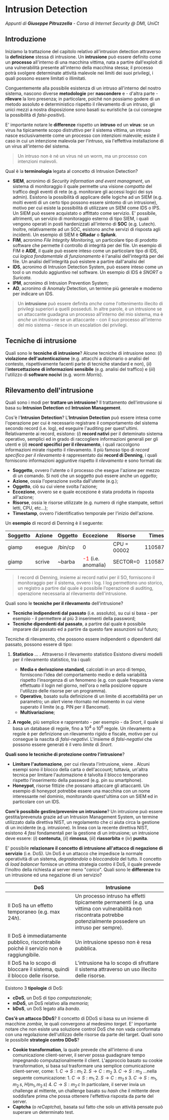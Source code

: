 # Intrusion Detection
_Appunti di **Giuseppe Pitruzzella** - Corso di Internet Security @ DMI, UniCt_

## Introduzione
Iniziamo la trattazione del capitolo relativo all'intrusion detection attraverso la **definizione** stessa di intrusione. Un **intrusione** può essere definito come un **processo** all'interno di una macchina vittima, nata a partire dall'exploit di una vulnerabilità presente all'interno della macchina stessa; il processo potrà svolgere determinate attività malevole nei limiti dei suoi privilegi, i quali possono essere limitati o illimitati. 

Conguentemente alla possibile esistenza di un intruso all'interno del nostro sistema, nascono diverse **metodologie** per **nascondere** e - d'altra parte - **rilevare** la loro presenza; in particolare, poiché non possiamo godere di un metodo assoluto e deterministico rispetto il rilevamento di un intruso, gli unici mezzi a nostra disposizione sono basati su euristiche (a cui consegne la possibilità di *falsi-positivi*).

E' importante notare le **differenze** rispetto un **intruso** ed un **virus**: se un virus ha tipicamente scopo distruttivo per il sistema vittima, un intruso nasce esclusivamente come un processo con intenzioni malevole; esiste il caso in cui un intenzione malevola per l'intruso, sia l'effettiva installazione di un virus all'interno del sistema.

> Un intruso non è né un virus né un worm, ma un processo con intenzioni malevoli.

Qual è la **terminologia** legata al concetto di Intrusion Detection?
- **SIEM**, acronimo di *Security information and event managment*, un sistema di monitoraggio il quale permette una visione *compatta* del traffico degli eventi di rete (e.g. monitorare gli accessi logici dei sys admin). Esistono la possibilità di applicare delle logiche ad un SIEM (e.g. molti eventi di un certo tipo possono essere sintomo di un intrusione), motivo per cui esiste la possibilità di utilizzare un SIEM come IDS o IPS. Un SIEM può essere acquistato o affittato come servizio. E' possibile, altrimenti, un servizio di monitoraggio esterno di tipo SIEM, i quali vengono operati in posti hardenizzati all'interno di **SOC** (e.g. Lutech). Inoltre, relativamente ad un SOC, esistono anche servizi di risposta agli incidenti. Un esempio di SIEM è **QRadar** o **Splunk**.
- **FIM**, acronimo *File Integrity Monitoring*, un particolare tipo di prodotto software che permette il controllo di integrità per dei file. Un esempio di FIM è **AIDE**, il quale può essere inteso come un particolare tipo di IDS, cui *logica fondamentale di funzionamento* è l'analisi dell'integrità per dei file. Un analisi dell'integrità può esistere a partire dall'analisi del 
- **IDS**, acronimo di Intrusion Detection System, può essere inteso come un tool o un modulo aggiuntivo nel software. Un esempio di IDS è *SNORT* o *Suricata*.
- **IPM**, acronimo di Intrusion Prevention System;
- **AD**, acronimo di Anomaly Detection, un termine più generale e moderno per indicare un IDS.

> Un **intrusione** può essere definita *anche* come l'ottenimento illecito di privilegi superiori a quelli posseduti. In altre parole, è un intrusione se un attaccante guadagna un processo all'interno del mio sistema, ma è *anche* un intrusione se un attaccante - con il suo processo all'interno del mio sistema - riesce in un escalation dei privilegi.

## Tecniche di intrusione
Quali sono le **tecniche di intrusione**? Alcune tecniche di intrusione sono: ($i$) **violazione dell'autenticazione** (e.g. attacchi a dizionario o analisi del contesto, rispettivamente facenti parte di tecniche standard e non), ($ii$) l'**intercettazione di informazioni sensibile** (e.g. analisi del traffico) e ($iii$) l'utilizzo di **software nocivi** (e.g. worm *Morris*).

## Rilevamento dell'intrusione
Quali sono i modi per **trattare un intrusione**? Il trattamento dell'intrusione si basa su **Intrusion Detection** ed **Intrusion Management**.

Cos'è l'**Intrusion Detection**? L'**Intrusion Detection** può essere intesa come l'operazione per cui è necessario registrare il comportamento del sistema secondo record (i.e. log), ed eseguire l'auditing per quest'ultimi. 
Relativamente ai record, esistono: ($i$) **record nativi** per il deteminato sistema operativo, semplici ed in grado di raccogliere informazioni generali per gli utenti e ($ii$) **record specifici per il rilevamento**, i quali raccolgono informazioni mirate rispetto il rilevamento.
Il più famoso tipo di *record specifico per il rilevamento* è rappresentato dai **record di Denning**, i quali forniscono informazioni aggiuntive rispetto il *rilevamento* e sono formati da:
- **Soggetto**, ovvero l'utente o il processo che esegue l'azione per mezzo di un comando. Si noti che un soggetto può essere anche un *oggetto*;
- **Azione**, ossia l'operazione svolta dall'utente (e.g.);
- **Oggetto**, ciò su cui viene svolta l'azione;
- **Eccezione**, ovvero se e quale eccezione è stata prodotta in risposta all'azione;
- **Risorse**, ossia le risorse utilizzate (e.g. numero di righe stampate, settori letti, CPU, etc...);
- **Timestamp**, ovvero l'identificativo temporale per l'inizio dell'azione.

Un **esempio** di record di Denning è il seguente:

| Soggetto | Azione | Oggetto | Eccezione | Risorse | Timestamp |
|--|--|--|--|--|--|
| giamp | esegue | /bin/cp | 0 | CPU = 00002 | 11058721678 |
| giamp | scrive | ~barba | <span style="color: red;">-1</span> (i.e. anomalia) | SECTOR=0 | 11058721680 |

> I record di Denning, insieme ai record nativi per il SO, forniscono il monitoraggio per il sistema, ovvero i log. I log permettono uno storico, un registro a partire dal quale è possibile l'operazione di auditing, operazione necessaria al rilevamento dell'intrusione.

Quali sono le **tecniche per il rilevamento** dell'intrusione? 
- **Tecniche indipendenti dal passato** (i.e. assoluto), su cui si basa - per esempio - il permettere al più $3$ inserimenti della password; 
- **Tecniche dipendenti dal passato**, a partire dal quale è possibile imparare dal passato ed a partire da questo fare assunzioni sul futuro;

Tecniche di rilevamento, che possono essere indipendenti o dipendenti dal passato, possono essere di tipo:
1. **Statistico** ... . Attraverso il rilevamento statistico Esistono diversi modelli per il rilevamento statistico, tra i quali:
	- **Media e derivazione standard**, calcolati in un arco di tempo, forniscono l’idea del comportamento medio e della variabilità rispetto l'insorgenza di un fenomeno (e.g. con quale frequenza viene effettuato il login nel giorno, nell'ora o nella posizione oppure l'utilizzo delle risorse per un programma).
	- **Operativo**, basato sulla definizione di un limite di accettabilità per un parametro; un *alert* viene ritornato nel momento in cui viene superato il limite (e.g. PIN per il Bancomat).
	- **Multivariazione**;

2. **A regole**, più semplice e rapprentato - per esempio - da *Snort*, il quale si basa un database di regole, fino a $10^4$ o $10^6$ regole. Un rilevamento a regole è per definizione un rilevamento rigido e fiscale, motivo per cui consegue la nascita di *falsi-negativi*. L'insieme di *falsi-negativi* che possono essere generati è il vero *limite* di *Snort*.

**Quali sono le tecniche di protezione contro l'intrusione**?
- **Limitare l'automazione**, per cui rilevata l'intrusione, viene . Alcuni esempi sono il blocco della carta o dell'account; tuttavia, un'altra tecnica per limitare l'automazione è talvolta il blocco temporaneo rispetto l'inserimento della password (e.g. pin su smartphone).
- **Honeypot**, risorse fittizie che possano attaccare gli attaccanti. Un esempio di honeypot potrebbe essere una macchina con un nome interessante nel dominio, monitorando quest'ultima con un SIEM ed in particolare con un IDS.

**Com'è possibile gestire/prevenire un intrusione**? Un intrusione può essere gestita/prevenuta grazie ad un Intrusion Management System, un termine utilizzato dalla direttiva NIST, un regolamento che ci aiuta circa la gestione di un incidente (e.g. intrusione). In linea con la recente direttiva NIST, esistono $4$ *fasi* fondamentali per la gestione di un intrusione; un intrusione deve essere: ($i$) **contenuta**, ($ii$) **rimossa**, ($iii$) **riassorbita** e ($iv$) **punita**. 

E' possibile **relazionare il concetto di intrusione all'attacco di negazione di servizio** (i.e. DoS). Un DoS è un attacco che impedisce la normale operatività di un sistema, *degradandola* o *bloccandola* del tutto. Il concetto di *load balancer* fornisce un ottima strategia contro il DoS, il quale prevede l'inoltro della richiesta al server meno "*carico*".
Quali sono le **differenze** tra un intrusione ed una negazione di un servizio?

| DoS | Intrusione |
|--|--|
| Il DoS ha un effetto temporaneo (e.g. max $24h$). | Un processo intruso ha effetti tipicamente permanenti (e.g. una vittima con vulnerabilità non riscontrata potrebbe potenzialmente possedere un intruso per sempre). |
| Il DoS è immediatamente pubblico, riscontrabile poiché il servizio non è raggiungibile. | Un intrusione spesso non è resa pubblica. | 
| Il DoS ha lo scopo di bloccare il sistema, quindi il blocco delle risorse. | L'intrusione ha lo scopo di sfruttare il sistema attraverso un uso illecito delle risorse. |

Esistono $3$ **tipologie** di DoS:
- **cDoS**, un DoS di tipo *computazionale*;
- **mDoS**, un DoS relativo alla *memoria*;
- **bDoS**, un DoS legato alla *banda*.

**Cos'è un attacco DDoS**? Il concetto di DDoS si basa su un insieme di macchine *zombie*, le quali convergono al medesimo *target*.
E' importante notare che non esiste una soluzione control DoS che non vada conformata con una regolazione dell'utilizzo delle risorse da parte del target.
Quali sono le possibile **strategie contro DDoS**? 
- **Cookie transformation**, la quale prevede che all'interno di una comunicazione client-server, il server possa guadagnare tempo impegnando computazionalmente il client. L'approccio basato su cookie transformation, si basa sul trasformare una semplice comunicazione client-server, come:
$1. \; C \longrightarrow S : m_1$
$2. \; S \longrightarrow C : m_2$
$3. \; C \longrightarrow S : m_3$
...nella seguente comunicazione:
$1. \; C \longrightarrow S : m_1$
$2. \; S \longrightarrow C : m_2 \, s$
$3. \; C \longrightarrow S : m_1, \; m_2\,s, \; H(m_1, m_2\,s)$
$4. \; C \longrightarrow S : m_2\,c$
In particolare, il server invia un challenge al mittente, un challenge basato su *hash* che il mittente deve soddisfare prima che possa ottenere l'effettiva risposta da parte del server.
- **Captcha** (o *reCaptcha*), basata sul fatto che solo un attività pensate può superare un determinato test.